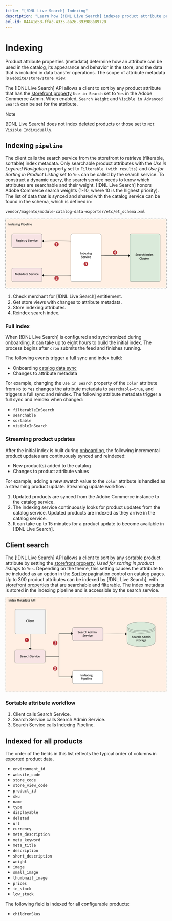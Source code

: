 ```yaml
---
title: "[!DNL Live Search] Indexing"
description: "Learn how [!DNL Live Search] indexes product attribute properties."
exl-id: 04441e58-ffac-4335-aa26-893988a89720
---
```

# Indexing

Product attribute properties (metadata) determine how an attribute can be used in the catalog, its appearance and behavior in the store, and the data that is included in data transfer operations. The scope of attribute metadata is `website/store/store view`.

The [!DNL Live Search] API allows a client to sort by any product attribute that has the [storefront property](https://docs.magento.com/user-guide/stores/attributes-product.html) `Use in Search` set to `Yes` in the Adobe Commerce Admin. When enabled, `Search Weight` and `Visible in Advanced Search` can be set for the attribute.

>[!NOTE]
>
>[!DNL Live Search] does not index deleted products or those set to `Not Visible Individually`.

## Indexing `pipeline`

The client calls the search service from the storefront to retrieve (filterable, sortable) index metadata. Only searchable product attributes with the *Use in Layered Navigation* property set to `Filterable (with results)` and *Use for Sorting in Product Listing* set to `Yes` can be called by the search service.
To construct a dynamic query, the search service needs to know which attributes are searchable and their weight. [!DNL Live Search] honors Adobe Commerce search weights (1-10, where 10 is the highest priority). The list of data that is synced and shared with the catalog service can be found in the schema, which is defined in:

`vendor/magento/module-catalog-data-exporter/etc/et_schema.xml`

![[!DNL Live Search] indexing client search diagram](assets/indexing-pipeline.svg)

1. Check merchant for [!DNL Live Search] entitlement.
1. Get store views with changes to attribute metadata.
1. Store indexing attributes.
1. Reindex search index.

### Full index

When [!DNL Live Search] is configured and synchronized during onboarding, it can take up to eight hours to build the initial index. The process begins after `cron` submits the feed and finishes running.

The following events trigger a full sync and index build:

*  Onboarding [catalog data sync](install.md#synchronize-catalog-data)
*  Changes to attribute metadata

For example, changing the `Use in Search` property of the `color` attribute from `No` to `Yes` changes the attribute metadata to `searchable=true`, and triggers a full sync and reindex. The following attribute metadata trigger a full sync and reindex when changed:

*  `filterableInSearch`
*  `searchable`
*  `sortable`
*  `visibleInSearch`

### Streaming product updates

After the initial index is built during [onboarding](install.md#synchronize-catalog-data), the following incremental product updates are continuously synced and reindexed:

*  New product(s) added to the catalog
*  Changes to product attribute values

For example, adding a new swatch value to the `color` attribute is handled as a streaming product update.
Streaming update workflow:

1. Updated products are synced from the Adobe Commerce instance to the catalog service.
1. The indexing service continuously looks for product updates from the catalog service. Updated products are indexed as they arrive in the catalog service.
1. It can take up to 15 minutes for a product update to become available in [!DNL Live Search].

## Client search

The [!DNL Live Search] API allows a client to sort by any sortable product attribute by setting the [storefront property](https://docs.magento.com/user-guide/catalog/product-attributes.html), *Used for sorting in product listings* to `Yes`. Depending on the theme, this setting causes the attribute to be included as an option in the [Sort by](https://docs.magento.com/user-guide/catalog/navigation.html) pagination control on catalog pages. Up to 300 product attributes can be indexed by [!DNL Live Search], with [storefront properties](https://docs.magento.com/user-guide/stores/attributes-product.html) that are searchable and filterable.
The index metadata is stored in the indexing pipeline and is accessible by the search service.

![[!DNL Live Search] index metadata API diagram](assets/index-metadata-api.svg)

### Sortable attribute workflow

1. Client calls Search Service.
1. Search Service calls Search Admin Service.
1. Search Service calls Indexing Pipeline.

## Indexed for all products

The order of the fields in this list reflects the typical order of columns in exported product data.

*  `environment_id`
*  `website_code`
*  `store_code`
*  `store_view_code`
*  `product_id`
*  `sku`
*  `name`
*  `type`
*  `displayable`
*  `deleted`
*  `url`
*  `currency`
*  `meta_description`
*  `meta_keyword`
*  `meta_title`
*  `description`
*  `short_description`
*  `weight`
*  `image`
*  `small_image`
*  `thumbnail_image`
*  `prices`
*  `in_stock`
*  `low_stock`

The following field is indexed for all configurable products:

*  `childrenSkus`
